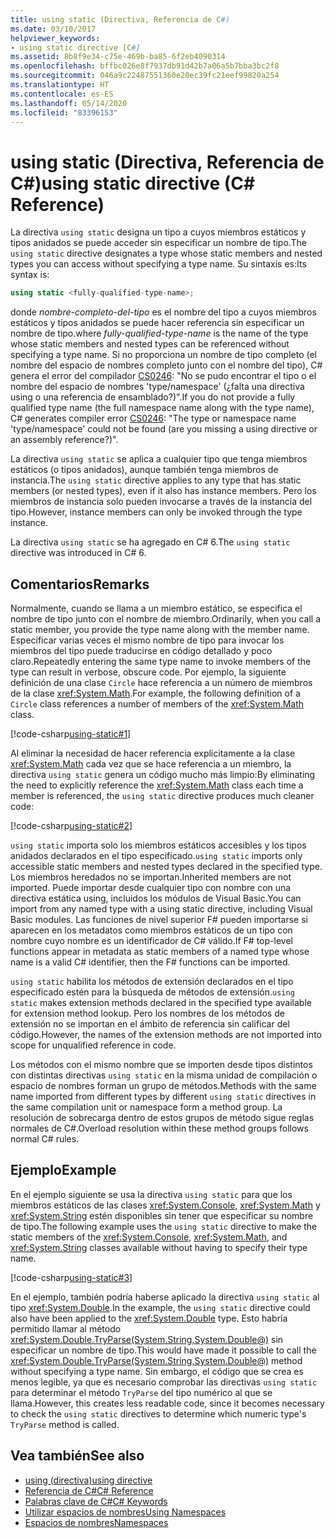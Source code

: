 ```yaml
---
title: using static (Directiva, Referencia de C#)
ms.date: 03/10/2017
helpviewer_keywords:
- using static directive [C#]
ms.assetid: 8b8f9e34-c75e-469b-ba85-6f2eb4090314
ms.openlocfilehash: bffbc026e8f7937db91d42b7a06a5b7bba3bc2f8
ms.sourcegitcommit: 046a9c22487551360e20ec39fc21eef99820a254
ms.translationtype: HT
ms.contentlocale: es-ES
ms.lasthandoff: 05/14/2020
ms.locfileid: "83396153"
---
```

# <a name="using-static-directive-c-reference"></a><span data-ttu-id="eec03-102">using static (Directiva, Referencia de C#)</span><span class="sxs-lookup"><span data-stu-id="eec03-102">using static directive (C# Reference)</span></span>

<span data-ttu-id="eec03-103">La directiva `using static` designa un tipo a cuyos miembros estáticos y tipos anidados se puede acceder sin especificar un nombre de tipo.</span><span class="sxs-lookup"><span data-stu-id="eec03-103">The `using static` directive designates a type whose static members and nested types you can access without specifying a type name.</span></span> <span data-ttu-id="eec03-104">Su sintaxis es:</span><span class="sxs-lookup"><span data-stu-id="eec03-104">Its syntax is:</span></span>

```csharp
using static <fully-qualified-type-name>;
```

<span data-ttu-id="eec03-105">donde *nombre-completo-del-tipo* es el nombre del tipo a cuyos miembros estáticos y tipos anidados se puede hacer referencia sin especificar un nombre de tipo.</span><span class="sxs-lookup"><span data-stu-id="eec03-105">where *fully-qualified-type-name* is the name of the type whose static members and nested types can be referenced without specifying a type name.</span></span> <span data-ttu-id="eec03-106">Si no proporciona un nombre de tipo completo (el nombre del espacio de nombres completo junto con el nombre del tipo), C# genera el error del compilador [CS0246](../compiler-messages/cs0246.md): "No se pudo encontrar el tipo o el nombre del espacio de nombres 'type/namespace' (¿falta una directiva using o una referencia de ensamblado?)".</span><span class="sxs-lookup"><span data-stu-id="eec03-106">If you do not provide a fully qualified type name (the full namespace name along with the type name), C# generates compiler error [CS0246](../compiler-messages/cs0246.md): "The type or namespace name 'type/namespace' could not be found (are you missing a using directive or an assembly reference?)".</span></span>

<span data-ttu-id="eec03-107">La directiva `using static` se aplica a cualquier tipo que tenga miembros estáticos (o tipos anidados), aunque también tenga miembros de instancia.</span><span class="sxs-lookup"><span data-stu-id="eec03-107">The `using static` directive applies to any type that has static members (or nested types), even if it also has instance members.</span></span> <span data-ttu-id="eec03-108">Pero los miembros de instancia solo pueden invocarse a través de la instancia del tipo.</span><span class="sxs-lookup"><span data-stu-id="eec03-108">However, instance members can only be invoked through the type instance.</span></span>

<span data-ttu-id="eec03-109">La directiva `using static` se ha agregado en C# 6.</span><span class="sxs-lookup"><span data-stu-id="eec03-109">The `using static` directive was introduced in C# 6.</span></span>

## <a name="remarks"></a><span data-ttu-id="eec03-110">Comentarios</span><span class="sxs-lookup"><span data-stu-id="eec03-110">Remarks</span></span>

<span data-ttu-id="eec03-111">Normalmente, cuando se llama a un miembro estático, se especifica el nombre de tipo junto con el nombre de miembro.</span><span class="sxs-lookup"><span data-stu-id="eec03-111">Ordinarily, when you call a static member, you provide the type name along with the member name.</span></span> <span data-ttu-id="eec03-112">Especificar varias veces el mismo nombre de tipo para invocar los miembros del tipo puede traducirse en código detallado y poco claro.</span><span class="sxs-lookup"><span data-stu-id="eec03-112">Repeatedly entering the same type name to invoke members of the type can result in verbose, obscure code.</span></span> <span data-ttu-id="eec03-113">Por ejemplo, la siguiente definición de una clase `Circle` hace referencia a un número de miembros de la clase <xref:System.Math>.</span><span class="sxs-lookup"><span data-stu-id="eec03-113">For example, the following definition of a `Circle` class references a number of members of the <xref:System.Math> class.</span></span>

[!code-csharp[using-static#1](~/samples/snippets/csharp/language-reference/keywords/using/using-static1.cs#1)]

<span data-ttu-id="eec03-114">Al eliminar la necesidad de hacer referencia explícitamente a la clase <xref:System.Math> cada vez que se hace referencia a un miembro, la directiva `using static` genera un código mucho más limpio:</span><span class="sxs-lookup"><span data-stu-id="eec03-114">By eliminating the need to explicitly reference the <xref:System.Math> class each time a member is referenced, the `using static` directive produces much cleaner code:</span></span>

[!code-csharp[using-static#2](~/samples/snippets/csharp/language-reference/keywords/using/using-static2.cs#1)]

<span data-ttu-id="eec03-115">`using static` importa solo los miembros estáticos accesibles y los tipos anidados declarados en el tipo especificado.</span><span class="sxs-lookup"><span data-stu-id="eec03-115">`using static` imports only accessible static members and nested types declared in the specified type.</span></span>  <span data-ttu-id="eec03-116">Los miembros heredados no se importan.</span><span class="sxs-lookup"><span data-stu-id="eec03-116">Inherited members are not imported.</span></span>  <span data-ttu-id="eec03-117">Puede importar desde cualquier tipo con nombre con una directiva estática using, incluidos los módulos de Visual Basic.</span><span class="sxs-lookup"><span data-stu-id="eec03-117">You can import from any named type with a using static directive, including Visual Basic modules.</span></span>  <span data-ttu-id="eec03-118">Las funciones de nivel superior F# pueden importarse si aparecen en los metadatos como miembros estáticos de un tipo con nombre cuyo nombre es un identificador de C# válido.</span><span class="sxs-lookup"><span data-stu-id="eec03-118">If F# top-level functions appear in metadata as static members of a named type whose name is a valid C# identifier, then the F# functions can be imported.</span></span>

 <span data-ttu-id="eec03-119">`using static` habilita los métodos de extensión declarados en el tipo especificado estén para la búsqueda de métodos de extensión.</span><span class="sxs-lookup"><span data-stu-id="eec03-119">`using static` makes extension methods declared in the specified type available for extension method lookup.</span></span>  <span data-ttu-id="eec03-120">Pero los nombres de los métodos de extensión no se importan en el ámbito de referencia sin calificar del código.</span><span class="sxs-lookup"><span data-stu-id="eec03-120">However, the names of the extension methods are not imported into scope for unqualified reference in code.</span></span>

 <span data-ttu-id="eec03-121">Los métodos con el mismo nombre que se importen desde tipos distintos con distintas directivas `using static` en la misma unidad de compilación o espacio de nombres forman un grupo de métodos.</span><span class="sxs-lookup"><span data-stu-id="eec03-121">Methods with the same name imported from different types by different `using static` directives in the same compilation unit or namespace form a method group.</span></span>  <span data-ttu-id="eec03-122">La resolución de sobrecarga dentro de estos grupos de método sigue reglas normales de C#.</span><span class="sxs-lookup"><span data-stu-id="eec03-122">Overload resolution within these method groups follows normal C# rules.</span></span>

## <a name="example"></a><span data-ttu-id="eec03-123">Ejemplo</span><span class="sxs-lookup"><span data-stu-id="eec03-123">Example</span></span>

<span data-ttu-id="eec03-124">En el ejemplo siguiente se usa la directiva `using static` para que los miembros estáticos de las clases <xref:System.Console>, <xref:System.Math> y <xref:System.String> estén disponibles sin tener que especificar su nombre de tipo.</span><span class="sxs-lookup"><span data-stu-id="eec03-124">The following example uses the `using static` directive to make the static members of the <xref:System.Console>, <xref:System.Math>, and <xref:System.String> classes available without having to specify their type name.</span></span>

[!code-csharp[using-static#3](~/samples/snippets/csharp/language-reference/keywords/using/using-static3.cs)]

<span data-ttu-id="eec03-125">En el ejemplo, también podría haberse aplicado la directiva `using static` al tipo <xref:System.Double>.</span><span class="sxs-lookup"><span data-stu-id="eec03-125">In the example, the `using static` directive could also have been applied to the <xref:System.Double> type.</span></span> <span data-ttu-id="eec03-126">Esto habría permitido llamar al método <xref:System.Double.TryParse(System.String,System.Double@)> sin especificar un nombre de tipo.</span><span class="sxs-lookup"><span data-stu-id="eec03-126">This would have made it possible to call the <xref:System.Double.TryParse(System.String,System.Double@)> method without specifying a type name.</span></span> <span data-ttu-id="eec03-127">Sin embargo, el código que se crea es menos legible, ya que es necesario comprobar las directivas `using static` para determinar el método `TryParse` del tipo numérico al que se llama.</span><span class="sxs-lookup"><span data-stu-id="eec03-127">However, this creates less readable code, since it becomes necessary to check the `using static` directives to determine which numeric type's `TryParse` method is called.</span></span>

## <a name="see-also"></a><span data-ttu-id="eec03-128">Vea también</span><span class="sxs-lookup"><span data-stu-id="eec03-128">See also</span></span>

- [<span data-ttu-id="eec03-129">using (directiva)</span><span class="sxs-lookup"><span data-stu-id="eec03-129">using directive</span></span>](using-directive.md)
- [<span data-ttu-id="eec03-130">Referencia de C#</span><span class="sxs-lookup"><span data-stu-id="eec03-130">C# Reference</span></span>](../index.md)
- [<span data-ttu-id="eec03-131">Palabras clave de C#</span><span class="sxs-lookup"><span data-stu-id="eec03-131">C# Keywords</span></span>](index.md)
- [<span data-ttu-id="eec03-132">Utilizar espacios de nombres</span><span class="sxs-lookup"><span data-stu-id="eec03-132">Using Namespaces</span></span>](../../programming-guide/namespaces/using-namespaces.md)
- [<span data-ttu-id="eec03-133">Espacios de nombres</span><span class="sxs-lookup"><span data-stu-id="eec03-133">Namespaces</span></span>](../../programming-guide/namespaces/index.md)
